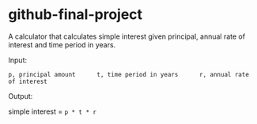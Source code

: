 # github-final-project

A calculator that calculates simple interest given principal, annual rate of interest and time period in years.

Input:

   `p, principal amount      t, time period in years      r, annual rate of interest`
   
Output:

   simple interest = `p * t * r`
